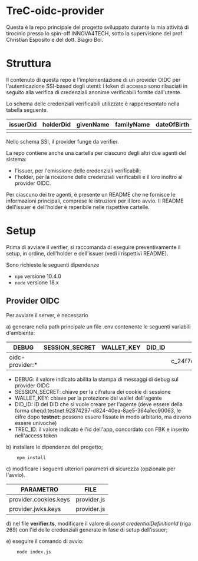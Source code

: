 # TreC-oidc-provider
Questa è la repo principale del progetto sviluppato durante la mia attività di tirocinio presso lo spin-off INNOVA4TECH, 
sotto la supervisione del prof. Christian Esposito e del dott. Biagio Boi.

# Struttura
Il contenuto di questa repo è l'implementazione di un provider OIDC per l'autenticazione SSI-based degli utenti: i token
di accesso sono rilasciati in seguito alla verifica di credenziali anonime verificabili fornite dall'utente.

Lo schema delle credenziali verificabili utilizzate è rapperesentato nella tabella seguente.

| issuerDid | holderDid | givenName | familyName | dateOfBirth | phone | email | fiscalCode | gender |
|-----------|-----------|-----------|------------|-------------|-------|-------|------------|--------|
|           |           |           |            |             |       |       |            |        |


Nello schema SSI, il provider funge da verifier. 

La repo contiene anche una cartella per ciascuno degli altri due agenti del sistema:
- l'issuer, per l'emissione delle credenziali verificabili;
- l'holder, per la ricezione delle credenziali verificabili e il loro inoltro al provider OIDC.

Per ciascuno dei tre agenti, è presente un README che ne fornisce le informazioni principali, comprese le istruzioni per
il loro avvio. Il README dell'issuer e dell'holder è reperibile nelle rispettive cartelle.


# Setup
Prima di avviare il verifier, si raccomanda di eseguire preventivamente il setup, in ordine, dell'holder e dell'issuer (vedi i 
rispettivi README).

Sono richieste le seguenti dipendenze
- `npm` versione 10.4.0
- `node` versione 18.x

## Provider OIDC
Per avviare il server, è necessario

a) generare nella path principale un file .env contenente le seguenti variabili d'ambiente:

| DEBUG            | SESSION_SECRET | WALLET_KEY | DID_ID                 | TREC_ID                            |
|------------------|----------------|------------|------------------------|------------------------------------|
| oidc-provider:*  | <your-secret>  | <your-key> | <your-verifier-did-id> | c_24f7d433899443d68ca84ad4913ec53f |

- DEBUG: il valore indicato abilita la stampa di messaggi di debug sul provider OIDC
- SESSION_SECRET: chiave per la cifratura dei cookie di sessione
- WALLET_KEY: chiave per la protezione del wallet dell'agente
- DID_ID: ID del DID che si vuole creare per l'agente (deve essere della forma cheqd:testnet:92874297-d824-40ea-8ae5-364a1ec90063,
    le cifre dopo **testnet:** possono essere fissate in modo arbitario, ma devono essere univoche)
- TREC_ID: il valore indicato è l'id dell'app, concordato con FBK e inserito nell'access token


b) installare le dipendenze del progetto;
```
    npm install
```

c) modificare i seguenti ulteriori parametri di sicurezza (opzionale per l'avvio).

| PARAMETRO             | FILE        |
|-----------------------|-------------|
| provider.cookies.keys | provider.js |
| provider.jwks.keys    | provider.js |

d) nel file **verifier.ts**, modificare il valore di _const credentialDefinitionId_ (riga 269)
con l'id delle credenziali generate in fase di setup dell'issuer;

e) eseguire il comando di avvio:
```
    node index.js
```